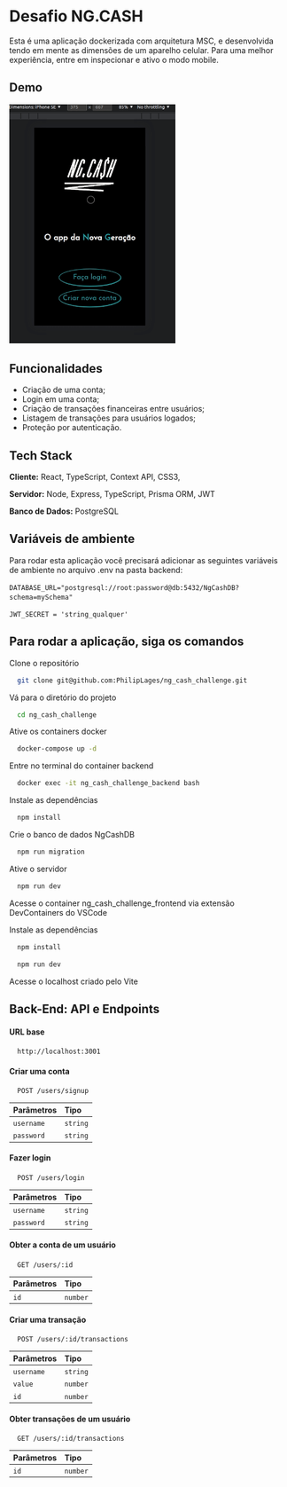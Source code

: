 
# Desafio NG.CASH

Esta é uma aplicação dockerizada com arquitetura MSC, e desenvolvida tendo em mente as dimensões de um aparelho celular. Para uma melhor experiência, entre em inspecionar e ativo o modo mobile.

## Demo

<img src='./ng.gif' width='300px'>


## Funcionalidades

- Criação de uma conta;
- Login em uma conta;
- Criação de transações financeiras entre usuários;
- Listagem de transações para usuários logados;
- Proteção por autenticação.


## Tech Stack

**Cliente:** React, TypeScript, Context API, CSS3, 

**Servidor:** Node, Express, TypeScript, Prisma ORM, JWT

**Banco de Dados:** PostgreSQL

## Variáveis de ambiente

Para rodar esta aplicação você precisará adicionar as seguintes variáveis de ambiente no arquivo .env na pasta backend:

`DATABASE_URL="postgresql://root:password@db:5432/NgCashDB?schema=mySchema"`

`JWT_SECRET = 'string_qualquer'`

## Para rodar a aplicação, siga os comandos

Clone o repositório

```bash
  git clone git@github.com:PhilipLages/ng_cash_challenge.git
```

Vá para o diretório do projeto

```bash
  cd ng_cash_challenge
```

Ative os containers docker

```bash
  docker-compose up -d
```

Entre no terminal do container backend

```bash
  docker exec -it ng_cash_challenge_backend bash
```
Instale as dependências

```bash
  npm install
```

Crie o banco de dados NgCashDB

```bash
  npm run migration
```

Ative o servidor

```bash
  npm run dev
```

Acesse o container ng_cash_challenge_frontend via extensão DevContainers do VSCode

Instale as dependências

```bash
  npm install
```

```bash
  npm run dev
```
Acesse o localhost criado pelo Vite

## Back-End: API e Endpoints

#### URL base 

```http
  http://localhost:3001
```

#### Criar uma conta 

```http
  POST /users/signup
```

| Parâmetros | Tipo     |
| :-------- | :------- |
| `username` | `string` |
| `password` | `string` |

#### Fazer login

```http
  POST /users/login
```

| Parâmetros | Tipo     |
| :-------- | :------- |
| `username` | `string` |
| `password` | `string` |

#### Obter a conta de um usuário

```http
  GET /users/:id
```

| Parâmetros | Tipo     |
| :-------- | :------- |
| `id` | `number` |

#### Criar uma transação

```http
  POST /users/:id/transactions
```

| Parâmetros | Tipo     |
| :-------- | :------- |
| `username` | `string` |
| `value` | `number` |
| `id` | `number` |

#### Obter transações de um usuário

```http
  GET /users/:id/transactions
```

| Parâmetros | Tipo     |
| :-------- | :------- |
| `id` | `number` |


